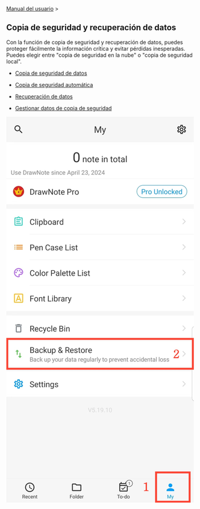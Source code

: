 [Manual del usuario](/dragonnest/drawnote/manual/es) >

Copia de seguridad y recuperación de datos
---

Con la función de copia de seguridad y recuperación de datos, puedes proteger fácilmente la información crítica y evitar pérdidas inesperadas.
Puedes elegir entre "copia de seguridad en la nube" o "copia de seguridad local".
- [Copia de seguridad de datos](data_backup.md)

- [Copia de seguridad automática](automatic_backup.md)

- [Recuperación de datos](data_recovery.md)

- [Gestionar datos de copia de seguridad](manage_backup_data.md)

![Entrada](imgs/my1.png)